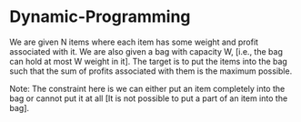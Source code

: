 # Dynamic-Programming
We are given N items where each item has some weight and profit associated with it. We are also given a bag with capacity W, [i.e., the bag can hold at most W weight in it]. The target is to put the items into the bag such that the sum of profits associated with them is the maximum possible. 

Note: The constraint here is we can either put an item completely into the bag or cannot put it at all [It is not possible to put a part of an item into the bag].
